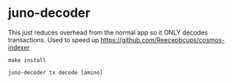# juno-decoder

This just reduces overhead from the normal app so it ONLY decodes transactions. Used to speed up <https://github.com/Reecepbcups/cosmos-indexer>

```
make install

juno-decoder tx decode [amino]

```
